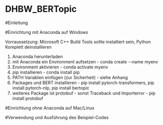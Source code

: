 # DHBW_BERTopic
#Einleitung

#Einrichtung mit Anaconda auf Windows

Vorraussetzung: Microsoft C++ Build Tools sollte installiert sein, Python Komplett deinstallieren
1. Anaconda herunterladen
2. mit Anaconda ein Environment aufsetzen - conda create --name myenv
3. Environment aktivieren - conda activate myenv
4. pip installieren - conda install pip
5. PATH Variablen einfügen (zur Sicherheit) - siehe Anhang
6. Packages und BERT installieren - pip install pytorch-transformers,
pip install pytorch-nlp, pip install bertopic
7. weiteres Package ist protobuf - sonst Traceback und Importerror - pip install protobuf

#Einrichtung ohne Anaconda auf Mac/Linux

#Verwendung und Ausführung des Beispiel-Codes
